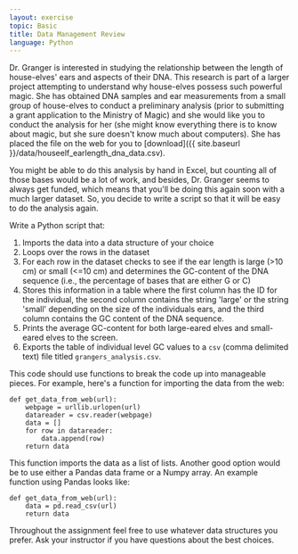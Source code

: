 ```yaml
---
layout: exercise
topic: Basic
title: Data Management Review
language: Python
---
```


Dr. Granger is interested in studying the relationship between the
length of house-elves' ears and aspects of their DNA. This research is
part of a larger project attempting to understand why house-elves
possess such powerful magic. She has obtained DNA samples and ear
measurements from a small group of house-elves to conduct a preliminary
analysis (prior to submitting a grant application to the Ministry of
Magic) and she would like you to conduct the analysis for her (she might
know everything there is to know about magic, but she sure doesn't know
much about computers). She has placed the file on the web for you to
[download]({{ site.baseurl }}/data/houseelf_earlength_dna_data.csv).

You might be able to do this analysis by hand in Excel, but counting all
of those bases would be a lot of work, and besides, Dr. Granger seems to
always get funded, which means that you'll be doing this again soon with a
much larger dataset. So, you decide to write a script so that it will be
easy to do the analysis again.

Write a Python script that:

1.  Imports the data into a data structure of your choice
2.  Loops over the rows in the dataset
3.  For each row in the dataset checks to see if the ear length is large
    (>10 cm) or small (<=10 cm) and determines the GC-content of the
    DNA sequence (i.e., the percentage of bases that are either G or C)
4.  Stores this information in a table where the first column has the ID
    for the individual, the second column contains the string 'large' or
    the string 'small' depending on the size of the individuals ears,
    and the third column contains the GC content of the DNA sequence.
5.  Prints the average GC-content for both large-eared elves and
    small-eared elves to the screen.
6.  Exports the table of individual level GC values to a `csv` (comma
    delimited text) file titled `grangers_analysis.csv`.

This code should use functions to break the code up into manageable
pieces. For example, here's a function for importing the data from the
web:

    def get_data_from_web(url):
        webpage = urllib.urlopen(url)
        datareader = csv.reader(webpage)
        data = []
        for row in datareader:
            data.append(row)
        return data

This function imports the data as a list of lists. Another good option would be
to use either a Pandas data frame or a Numpy array. An example function using
Pandas looks like:

```
def get_data_from_web(url):
    data = pd.read_csv(url)
	return data
```

Throughout the assignment feel free to use whatever data structures you
prefer. Ask your instructor if you have questions about the best choices.
